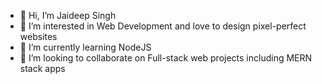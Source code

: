 - 👋 Hi, I’m Jaideep Singh
- 👀 I’m interested in Web Development and love to design pixel-perfect websites
- 🌱 I’m currently learning NodeJS
- 💞️ I’m looking to collaborate on Full-stack web projects including MERN stack apps
  



<!---
jaideep2004/jaideep2004 is a ✨ special ✨ repository because its `README.md` (this file) appears on your GitHub profile.
You can click the Preview link to take a look at your changes.
--->
